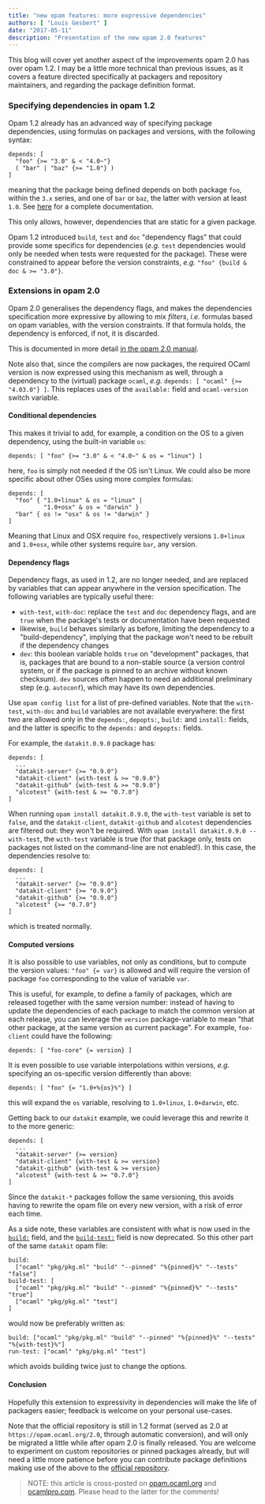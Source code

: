 ```yaml
---
title: "new opam features: more expressive dependencies"
authors: [ "Louis Gesbert" ]
date: "2017-05-11"
description: "Presentation of the new opam 2.0 features"
---
```


This blog will cover yet another aspect of the improvements opam 2.0 has over opam 1.2. I may be a little more technical than previous issues, as it covers a feature directed specifically at packagers and repository maintainers, and regarding the package definition format.


### Specifying dependencies in opam 1.2

Opam 1.2 already has an advanced way of specifying package dependencies, using formulas on packages and versions, with the following syntax:

    depends: [
      "foo" {>= "3.0" & < "4.0~"}
      ( "bar" | "baz" {>= "1.0"} )
    ]

meaning that the package being defined depends on both package `foo`, within the `3.x` series, and one of `bar` or `baz`, the latter with version at least `1.0`. See [here](https://opam.ocaml.org/doc/Manual.html#PackageFormulas) for a complete documentation.

This only allows, however, dependencies that are static for a given package.

Opam 1.2 introduced `build`, `test` and `doc` "dependency flags" that could provide some specifics for dependencies (_e.g._ `test` dependencies would only be needed when tests were requested for the package). These were constrained to appear before the version constraints, _e.g._ `"foo" {build & doc & >= "3.0"}`.


### Extensions in opam 2.0

Opam 2.0 generalises the dependency flags, and makes the dependencies specification more expressive by allowing to mix _filters_, _i.e._ formulas based on opam variables, with the version constraints. If that formula holds, the dependency is enforced, if not, it is discarded.

This is documented in more detail [in the opam 2.0 manual](https://opam.ocaml.org/doc/2.0/Manual.html#Filteredpackageformulas).

Note also that, since the compilers are now packages, the required OCaml version is now expressed using this mechanism as well, through a dependency to the (virtual) package `ocaml`, _e.g._ `depends: [ "ocaml" {>= "4.03.0"} ]`. This replaces uses of the `available:` field and `ocaml-version` switch variable.

#### Conditional dependencies

This makes it trivial to add, for example, a condition on the OS to a given dependency, using the built-in variable `os`:

    depends: [ "foo" {>= "3.0" & < "4.0~" & os = "linux"} ]

here, `foo` is simply not needed if the OS isn't Linux. We could also be more specific about other OSes using more complex formulas:

    depends: [
      "foo" { "1.0+linux" & os = "linux" |
              "1.0+osx" & os = "darwin" }
      "bar" { os != "osx" & os != "darwin" }
    ]

Meaning that Linux and OSX require `foo`, respectively versions `1.0+linux` and `1.0+osx`, while other systems require `bar`, any version.


#### Dependency flags

Dependency flags, as used in 1.2, are no longer needed, and are replaced by variables that can appear anywhere in the version specification. The following variables are typically useful there:

- `with-test`, `with-doc`: replace the `test` and `doc` dependency flags, and are `true` when the package's tests or documentation have been requested
- likewise, `build` behaves similarly as before, limiting the dependency to a "build-dependency", implying that the package won't need to be rebuilt if the dependency changes
- `dev`: this boolean variable holds `true` on "development" packages, that is, packages that are bound to a non-stable source (a version control system, or if the package is pinned to an archive without known checksum). `dev` sources often happen to need an additional preliminary step (e.g. `autoconf`), which may have its own dependencies.

Use `opam config list` for a list of pre-defined variables. Note that the `with-test`, `with-doc` and `build` variables are not available everywhere: the first two are allowed only in the `depends:`, `depopts:`, `build:` and `install:` fields, and the latter is specific to the `depends:` and `depopts:` fields.

For example, the `datakit.0.9.0` package has:

```opam
depends: [
  ...
  "datakit-server" {>= "0.9.0"}
  "datakit-client" {with-test & >= "0.9.0"}
  "datakit-github" {with-test & >= "0.9.0"}
  "alcotest" {with-test & >= "0.7.0"}
]
```

When running `opam install datakit.0.9.0`, the `with-test` variable is set to `false`, and the `datakit-client`, `datakit-github` and `alcotest` dependencies are filtered out: they won't be required. With `opam install datakit.0.9.0 --with-test`, the `with-test` variable is true (for that package only, tests on packages not listed on the command-line are not enabled!). In this case, the dependencies resolve to:

```opam
depends: [
  ...
  "datakit-server" {>= "0.9.0"}
  "datakit-client" {>= "0.9.0"}
  "datakit-github" {>= "0.9.0"}
  "alcotest" {>= "0.7.0"}
]
```
which is treated normally.

#### Computed versions

It is also possible to use variables, not only as conditions, but to compute the version values: `"foo" {= var}` is allowed and will require the version of package `foo` corresponding to the value of variable `var`.

This is useful, for example, to define a family of packages, which are released together with the same version number: instead of having to update the dependencies of each package to match the common version at each release, you can leverage the `version` package-variable to mean "that other package, at the same version as current package". For example, `foo-client` could have the following:

    depends: [ "foo-core" {= version} ]

It is even possible to use variable interpolations within versions, _e.g._ specifying an os-specific version differently than above:

    depends: [ "foo" {= "1.0+%{os}%"} ]

this will expand the `os` variable, resolving to `1.0+linux`, `1.0+darwin`, etc.

Getting back to our `datakit` example, we could leverage this and rewrite it to the more generic:
```opam
depends: [
  ...
  "datakit-server" {>= version}
  "datakit-client" {with-test & >= version}
  "datakit-github" {with-test & >= version}
  "alcotest" {with-test & >= "0.7.0"}
]
```

Since the `datakit-*` packages follow the same versioning, this avoids having to rewrite the opam file on every new version, with a risk of error each time.

As a side note, these variables are consistent with what is now used in the [`build:`](https://opam.ocaml.org/doc/2.0/Manual.html#opamfield-build) field, and the [`build-test:`](https://opam.ocaml.org/doc/2.0/Manual.html#opamfield-build-test) field is now deprecated. So this other part of the same `datakit` opam file:
```opam
build:
  ["ocaml" "pkg/pkg.ml" "build" "--pinned" "%{pinned}%" "--tests" "false"]
build-test: [
  ["ocaml" "pkg/pkg.ml" "build" "--pinned" "%{pinned}%" "--tests" "true"]
  ["ocaml" "pkg/pkg.ml" "test"]
]
```
would now be preferably written as:
```opam
build: ["ocaml" "pkg/pkg.ml" "build" "--pinned" "%{pinned}%" "--tests" "%{with-test}%"]
run-test: ["ocaml" "pkg/pkg.ml" "test"]
```
which avoids building twice just to change the options.

#### Conclusion

Hopefully this extension to expressivity in dependencies will make the life of packagers easier; feedback is welcome on your personal use-cases.

Note that the official repository is still in 1.2 format (served as 2.0 at `https://opam.ocaml.org/2.0`, through automatic conversion), and will only be migrated a little while after opam 2.0 is finally released. You are welcome to experiment on custom repositories or pinned packages already, but will need a little more patience before you can contribute package definitions making use of the above to the [official repository](https://github.com/ocaml/opam-repository).

> NOTE: this article is cross-posted on [opam.ocaml.org](https://opam.ocaml.org/blog/) and [ocamlpro.com](http://www.ocamlpro.com/category/blog/). Please head to the latter for the comments!
